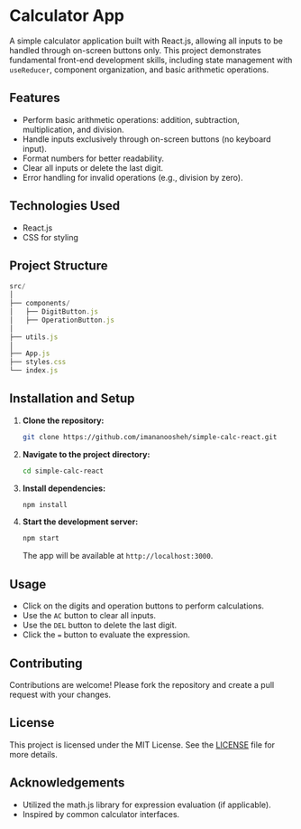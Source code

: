# Calculator App

A simple calculator application built with React.js, allowing all inputs to be handled through on-screen buttons only. This project demonstrates fundamental front-end development skills, including state management with `useReducer`, component organization, and basic arithmetic operations.

## Features

- Perform basic arithmetic operations: addition, subtraction, multiplication, and division.
- Handle inputs exclusively through on-screen buttons (no keyboard input).
- Format numbers for better readability.
- Clear all inputs or delete the last digit.
- Error handling for invalid operations (e.g., division by zero).

## Technologies Used

- React.js
- CSS for styling

## Project Structure

```js
src/
│
├── components/
│   ├── DigitButton.js
│   ├── OperationButton.js
│
├── utils.js
│
├── App.js
├── styles.css
└── index.js
```

## Installation and Setup

1. **Clone the repository:**

    ```sh
    git clone https://github.com/imananoosheh/simple-calc-react.git
    ```

2. **Navigate to the project directory:**

    ```sh
    cd simple-calc-react
    ```

3. **Install dependencies:**

    ```sh
    npm install
    ```

4. **Start the development server:**

    ```sh
    npm start
    ```

    The app will be available at `http://localhost:3000`.

## Usage

- Click on the digits and operation buttons to perform calculations.
- Use the `AC` button to clear all inputs.
- Use the `DEL` button to delete the last digit.
- Click the `=` button to evaluate the expression.

## Contributing

Contributions are welcome! Please fork the repository and create a pull request with your changes.

## License

This project is licensed under the MIT License. See the [LICENSE](LICENSE) file for more details.

## Acknowledgements

- Utilized the math.js library for expression evaluation (if applicable).
- Inspired by common calculator interfaces.
